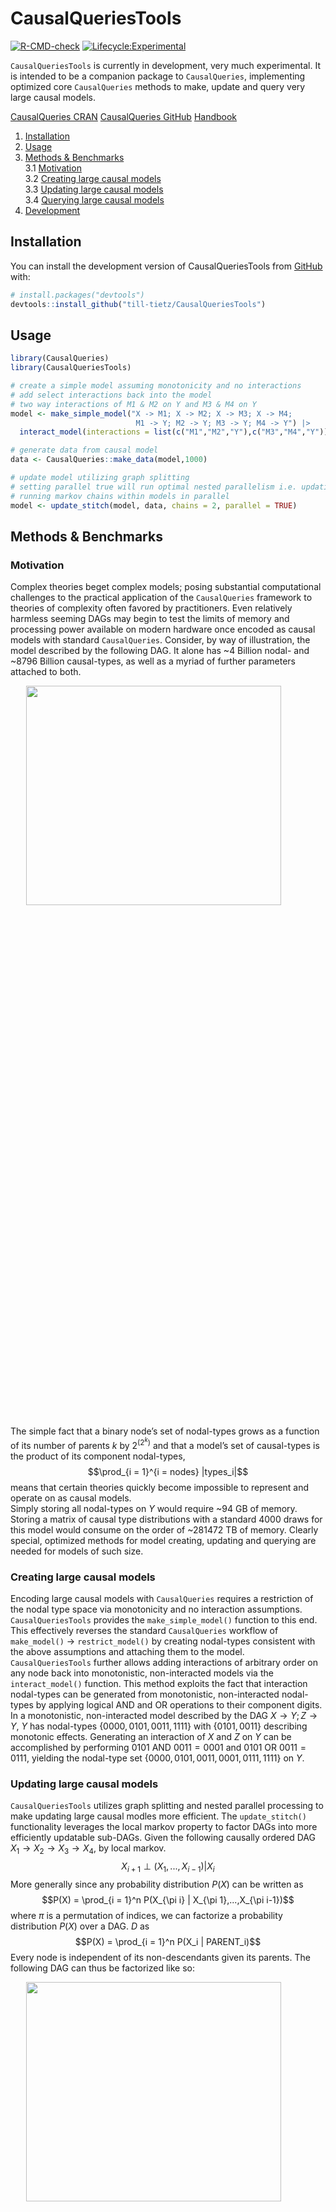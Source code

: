 
<!-- README.md is generated from README.Rmd. Please edit that file -->

# CausalQueriesTools

<!-- badges: start -->

[![R-CMD-check](https://github.com/till-tietz/CausalQueriesTools/actions/workflows/R-CMD-check.yaml/badge.svg)](https://github.com/till-tietz/CausalQueriesTools/actions/workflows/R-CMD-check.yaml)
[![Lifecycle:Experimental](https://img.shields.io/badge/Lifecycle-Experimental-339999)](Redirect-URL)
<!-- badges: end -->

`CausalQueriesTools` is currently in development, very much
experimental. It is intended to be a companion package to
`CausalQueries`, implementing optimized core `CausalQueries` methods to
make, update and query very large causal models.

[CausalQueries
CRAN](https://cran.r-project.org/web/packages/CausalQueries/index.html)
[CausalQueries GitHub](https://github.com/macartan/CausalQueries)
[Handbook](https://macartan.github.io/causalmodels/)

1.  [Installation](#install)  
2.  [Usage](#usage)  
3.  [Methods & Benchmarks](#methods)  
    3.1 [Motivation](#motivation)  
    3.2 [Creating large causal models](#creating)  
    3.3 [Updating large causal models](#updating)  
    3.4 [Querying large causal models](#querying)  
4.  [Development](#development)

<a name="install"></a>

## Installation

You can install the development version of CausalQueriesTools from
[GitHub](https://github.com/) with:

``` r
# install.packages("devtools")
devtools::install_github("till-tietz/CausalQueriesTools")
```

<a name="usage"></a>

## Usage

``` r
library(CausalQueries)
library(CausalQueriesTools)

# create a simple model assuming monotonicity and no interactions 
# add select interactions back into the model 
# two way interactions of M1 & M2 on Y and M3 & M4 on Y
model <- make_simple_model("X -> M1; X -> M2; X -> M3; X -> M4;
                            M1 -> Y; M2 -> Y; M3 -> Y; M4 -> Y") |>
  interact_model(interactions = list(c("M1","M2","Y"),c("M3","M4","Y")))

# generate data from causal model 
data <- CausalQueries::make_data(model,1000)

# update model utilizing graph splitting 
# setting parallel true will run optimal nested parallelism i.e. updating models in parallel and 
# running markov chains within models in parallel 
model <- update_stitch(model, data, chains = 2, parallel = TRUE)
```

<a name="methods"></a>

## Methods & Benchmarks

<a name="motivation"></a>

### Motivation

Complex theories beget complex models; posing substantial computational
challenges to the practical application of the `CausalQueries` framework
to theories of complexity often favored by practitioners. Even
relatively harmless seeming DAGs may begin to test the limits of memory
and processing power available on modern hardware once encoded as causal
models with standard `CausalQueries`. Consider, by way of illustration,
the model described by the following DAG. It alone has \~4 Billion
nodal- and \~8796 Billion causal-types, as well as a myriad of further
parameters attached to both.

<img src="man/figures/README-unnamed-chunk-3-1.png" width="90%" height="30%" style="display: block; margin: auto;" />

The simple fact that a binary node’s set of nodal-types grows as a
function of its number of parents $k$ by $2^{(2^k)}$ and that a model’s
set of causal-types is the product of its component nodal-types,
$$\prod_{i = 1}^{i = nodes} |types_i|$$ means that certain theories
quickly become impossible to represent and operate on as causal
models.  
Simply storing all nodal-types on $Y$ would require \~94 GB of memory.
Storing a matrix of causal type distributions with a standard 4000 draws
for this model would consume on the order of \~281472 TB of memory.
Clearly special, optimized methods for model creating, updating and
querying are needed for models of such size.

<a name="creating"></a>

### Creating large causal models

Encoding large causal models with `CausalQueries` requires a restriction
of the nodal type space via monotonicity and no interaction assumptions.
`CausalQueriesTools` provides the `make_simple_model()` function to this
end. This effectively reverses the standard `CausalQueries` workflow of
`make_model()` $\longrightarrow$ `restrict_model()` by creating
nodal-types consistent with the above assumptions and attaching them to
the model. `CausalQueriesTools` further allows adding interactions of
arbitrary order on any node back into monotonistic, non-interacted
models via the `interact_model()` function. This method exploits the
fact that interaction nodal-types can be generated from monotonistic,
non-interacted nodal-types by applying logical AND and OR operations to
their component digits. In a monotonistic, non-interacted model
described by the DAG $X \rightarrow Y; Z \rightarrow Y$, $Y$ has
nodal-types $\{0000,0101,0011,1111\}$ with $\{0101,0011\}$ describing
monotonic effects. Generating an interaction of $X$ and $Z$ on $Y$ can
be accomplished by performing $0101 \text{ AND } 0011 = 0001$ and
$0101 \text{ OR } 0011 = 0111$, yielding the nodal-type set
$\{0000,0101,0011,0001,0111,1111\}$ on $Y$.

<a name="updating"></a>

### Updating large causal models

`CausalQueriesTools` utilizes graph splitting and nested parallel
processing to make updating large causal modles more efficient. The
`update_stitch()` functionality leverages the local markov property to
factor DAGs into more efficiently updatable sub-DAGs. Given the
following causally ordered DAG
$X_1 \rightarrow X_2 \rightarrow X_3 \rightarrow X_4$, by local markov.
$$X_{i+1} \perp (X_1,...,X_{i-1}) | X_i$$ More generally since any
probability distribution $P(X)$ can be written as
$$P(X) = \prod_{i = 1}^n P(X_{\pi i} | X_{\pi 1},...,X_{\pi i-1})$$
where $\pi$ is a permutation of indices, we can factorize a probability
distribution $P(X)$ over a DAG. $D$ as
$$P(X) = \prod_{i = 1}^n P(X_i | PARENT_i)$$ Every node is independent
of its non-descendants given its parents. The following DAG can thus be
factorized like so:

<img src="man/figures/README-unnamed-chunk-4-1.png" width="90%" height="30%" style="display: block; margin: auto;" />

$$P(X)=P(X)P(M_1|X)P(M_2|X)P(Y|M_1,M_2)P(Z|Y)$$ This means we can split
it into the following sub-DAGs.

<img src="man/figures/README-unnamed-chunk-5-1.png" width="90%" height="30%" style="display: block; margin: auto;" />

Instead of updating a full model using standard `CausalQueries`
`update_model()`, `update_stitch()` can thus update its much simpler
component sub-models and ‘stitch’ the posteriors back together. Using
this process, model updating run-time no longer grows exponentially with
model size, but rather linearly with respect to the average complexity
of component sub-models. We are able to further optimize run-time by
implementing nested futures evaluation for parallel processing. Nested
parallelism allows `update_stitch()` update sub-models in parallel while
also running markov chains within each sub-model in parallel. Given a
sufficient number of cores the optimal run-time of `update_stitch()` is
therefore the updating time of the most complex sub-model plus overhead
created by splitting, stitching and parallel process set-up.

A performance comparison updating the above model on data with 1000
observations yields the following results:  
<table class=" lightable-classic-2 table" style="font-family: &quot;Arial Narrow&quot;, &quot;Source Sans Pro&quot;, sans-serif; width: auto !important; margin-left: auto; margin-right: auto; margin-left: auto; margin-right: auto;">
<caption>
Unit: seconds
</caption>
<thead>
<tr>
<th style="text-align:left;">
method
</th>
<th style="text-align:right;">
min
</th>
<th style="text-align:right;">
mean
</th>
<th style="text-align:right;">
median
</th>
<th style="text-align:right;">
max
</th>
</tr>
</thead>
<tbody>
<tr>
<td style="text-align:left;">
update_model
</td>
<td style="text-align:right;">
35.83
</td>
<td style="text-align:right;">
38.69
</td>
<td style="text-align:right;">
38.88
</td>
<td style="text-align:right;">
40.33
</td>
</tr>
<tr>
<td style="text-align:left;">
update_stitch
</td>
<td style="text-align:right;">
8.99
</td>
<td style="text-align:right;">
10.07
</td>
<td style="text-align:right;">
10.00
</td>
<td style="text-align:right;">
11.08
</td>
</tr>
</tbody>
</table>
  
To show that both methods yield the same result we query the updated
models for an ATE of $X$ on $Z$.  
<table class=" lightable-classic-2 table" style="font-family: &quot;Arial Narrow&quot;, &quot;Source Sans Pro&quot;, sans-serif; width: auto !important; margin-left: auto; margin-right: auto; margin-left: auto; margin-right: auto;">
<thead>
<tr>
<th style="text-align:left;">
method
</th>
<th style="text-align:right;">
mean
</th>
<th style="text-align:right;">
sd
</th>
<th style="text-align:right;">
conf.low
</th>
<th style="text-align:right;">
conf.high
</th>
</tr>
</thead>
<tbody>
<tr>
<td style="text-align:left;">
update_model
</td>
<td style="text-align:right;">
2.04e-05
</td>
<td style="text-align:right;">
0.0000924
</td>
<td style="text-align:right;">
-0.0001645
</td>
<td style="text-align:right;">
0.0002509
</td>
</tr>
<tr>
<td style="text-align:left;">
update_stitch
</td>
<td style="text-align:right;">
2.09e-05
</td>
<td style="text-align:right;">
0.0001026
</td>
<td style="text-align:right;">
-0.0001702
</td>
<td style="text-align:right;">
0.0002623
</td>
</tr>
</tbody>
</table>

  
To illustrate the above points on the performance gains derived through
model splitting, we benchmark `update_model()` and `update_stitch()` on
updating models of increasing size with data consisting of 1000
observations. Models are simple causal chains with 2 to 7 nodes. We
update each model 10 times using each function and present average
run-times. We run 4 markov chains in parallel for both `update_model()`
and `update_stitch()`, with `update_stitch()` further parallelising
across sub-models.

<img src="man/figures/README-unnamed-chunk-8-1.png" width="90%" height="30%" style="display: block; margin: auto;" />

<img src="man/figures/README-unnamed-chunk-9-1.png" width="90%" height="50%" style="display: block; margin: auto;" />

<a name="querying"></a>

### Querying large causal models

Space and time complexity efficient querying of causal models with
billions of causal-types is currently under development.

Querying a causal model, at its most fundamental involves taking the
matrix product between an 1 x m matrix of causal types and a m x n
matrix of causal type distributions where ‘m’ is the number of causal
types implicated by a given query and ‘n’ is the number of draws from a
causal type’s probability distribution. This matrix product is
normalized by a vector of column sums of the m x n causal type
probability distribution matrix.

The above process requires 5 key data structures:

1.  the matrix of causal types implicated by a query
2.  the matrix of causal type distributions
3.  a matrix mapping parameters to causal types
4.  a matrix of parameter distributions
5.  a set of matrices of realised outcomes for each node and causal type

More specifically the construction of the 1 x m matrix of causal types
implicated by a query requires a set of matrices of realised outcomes
given a set of do operations. The construction of the m x n matrix of
causal type distributions requires a mapping of parameters to causal
types and a matrix of parameter distributions. All data structures but
the parameter distribution grow with the number of causal types in a
model. Assuming a model with 1x10^9 causal types, constructing an
integer vector of causal types would consume 4 Gigabytes of memory (4
bytes per signed integer x 1x10^9). Constructing a double matrix of
causal type distributions with the standard 4000 draws consumes 32000
Gigabytes (64 Terabytes) of memory (8 bytes per double x 4000 x 1x10^9).
These estimates represent lower bounds on memory usage ignoring
pointers, metadata, attributes and memory consumed by operations on the
data structures.

<a name="development"></a>

## Development

#### Implemented

- <input type="checkbox" checked> generating causal models with up to n
  \> 4 parents per child by imposing monotonicity and no-interaction
  restrictions</input>
- <input type="checkbox" checked> functionality to add interactions back
  to monotonicity and no-interaction models</input>
- <input type="checkbox" checked> updating large models via graph
  splitting and stitching (currently only possible without confounding
  and with complete data)</input>

#### Under Development

- <input type="checkbox" unchecked> space & time complexity efficient
  querying</input>
- <input type="checkbox" unchecked> updating via graph splitting and
  stitching with confounding and missing data </input>

#### Possible Developments

- <input type="checkbox" unchecked> helpers to generate optimal graph
  splitting strategies</input>
- <input type="checkbox" unchecked> methods for validating DAGs using
  data</input>
